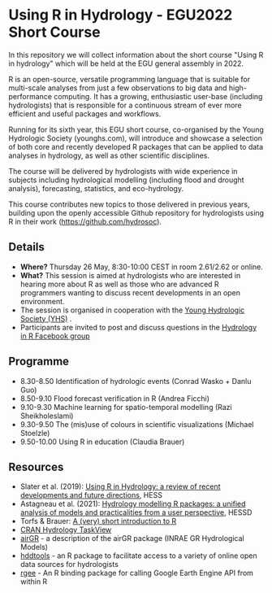 # Using R in Hydrology - EGU2022 Short Course

In this repository we will collect information about the short course "Using R in hydrology" which will be held at the EGU general assembly in 2022.

R is an open-source, versatile programming language that is suitable for multi-scale analyses from just a few observations to big data and high-performance computing. It has a growing, enthusiastic user-base (including hydrologists) that is responsible for a continuous stream of ever more efficient and useful packages and workflows.

Running for its sixth year, this EGU short course, co-organised by the Young Hydrologic Society (younghs.com), will introduce and showcase a selection of both core and recently developed R packages that can be applied to data analyses in hydrology, as well as other scientific disciplines.

The course will be delivered by hydrologists with wide experience in subjects including hydrological modelling (including flood and drought analysis), forecasting, statistics, and eco-hydrology.

This course contributes new topics to those delivered in previous years, building upon the openly accessible Github repository for hydrologists using R in their work (https://github.com/hydrosoc).


## Details 

- **Where?** Thursday 26 May, 8:30-10:00 CEST in room 2.61/2.62 or online.
- **What?** This session is aimed at hydrologists who are interested in hearing more about R as well as those who are advanced R programmers wanting to discuss recent developments in an open environment. 
- The session is organised in cooperation with the [Young Hydrologic Society (YHS)](https://younghs.com/ "Young Hydrologic Society website") .
- Participants are invited to post and discuss questions in the [Hydrology in R Facebook group](https://www.facebook.com/groups/1130214777123909/ "link to Hydro-R Facebook group")


## Programme

-	8.30-8.50 Identification of hydrologic events (Conrad Wasko + Danlu Guo)
-	8.50-9.10 Flood forecast verification in R (Andrea Ficchi)
-	9.10-9.30 Machine learning for spatio-temporal modelling (Razi Sheikholeslami)
-	9.30-9.50 The (mis)use of colours in scientific visualizations (Michael Stoelzle)
-	9.50-10.00 Using R in education (Claudia Brauer)


## Resources

- Slater et al. (2019): [Using R in Hydrology: a review of recent developments and future directions](https://hess.copernicus.org/articles/23/2939/2019/), HESS
- Astagneau et al. (2021): [Hydrology modelling R packages: a unified analysis of models and practicalities from a user perspective](https://hess.copernicus.org/preprints/hess-2020-498/), HESSD
- Torfs & Brauer: [A (very) short introduction to R](https://github.com/ClaudiaBrauer/A-very-short-introduction-to-R)
- [CRAN Hydrology TaskView](https://cran.r-project.org/web/views/Hydrology.html "Hydrology TaskView on CRAN")
- <a href="https://odelaigue.github.io/airGR/" rel="nofollow">airGR</a> - a description of the airGR package (INRAE GR Hydrological Models)
- <a href="https://ropensci.github.io/hddtools/" rel="nofollow">hddtools</a> - an R package to facilitate access to a variety of online open data sources for hydrologists
- <a href="https://r-spatial.github.io/rgee/index.html" rel="nofollow">rgee</a> - An R binding package for calling Google Earth Engine API from within R

